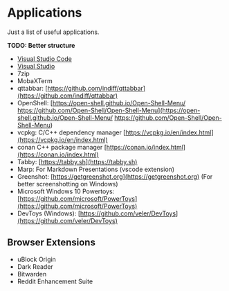 # Applications

Just a list of useful applications.

**TODO: Better structure**

- [Visual Studio Code](./VisualStudioCode.md)
- [Visual Studio](./VisualStudio.md)
- 7zip
- MobaXTerm
- qttabbar: [https://github.com/indiff/qttabbar](https://github.com/indiff/qttabbar)
- OpenShell: [https://open-shell.github.io/Open-Shell-Menu/ https://github.com/Open-Shell/Open-Shell-Menu](https://open-shell.github.io/Open-Shell-Menu/ https://github.com/Open-Shell/Open-Shell-Menu)
- vcpkg: C/C++ dependency manager [https://vcpkg.io/en/index.html](https://vcpkg.io/en/index.html)
- conan C++ package manager [https://conan.io/index.html](https://conan.io/index.html)
- Tabby: [https://tabby.sh](https://tabby.sh)
- Marp: For Markdown Presentations (vscode extension)
- Greenshot: [https://getgreenshot.org](https://getgreenshot.org) (For better screenshotting on Windows)
- Microsoft Windows 10 Powertoys: [https://github.com/microsoft/PowerToys](https://github.com/microsoft/PowerToys)
- DevToys (Windows): [https://github.com/veler/DevToys](https://github.com/veler/DevToys)

## Browser Extensions

- uBlock Origin
- Dark Reader
- Bitwarden
- Reddit Enhancement Suite